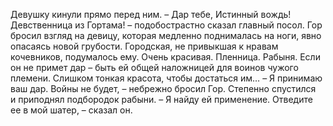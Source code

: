 <!--2025-10-19 11:28:21--><!--pdate:2023-->
Девушку кинули прямо перед ним.
– Дар тебе, Истинный вождь! Девственница из Гортама! – подобострастно сказал главный посол.
Гор бросил взгляд на девицу, которая медленно поднималась на ноги, явно опасаясь новой грубости.
Городская, не привыкшая к нравам кочевников, подумалось ему. Очень красивая. Пленница. Рабыня.
Если он не примет дар – быть ей общей наложницей для воинов чужого племени. Слишком тонкая красота, чтобы достаться им…
– Я принимаю ваш дар. Войны не будет, – небрежно бросил Гор. Степенно спустился и приподнял подбородок рабыни.
– Я найду ей применение. Отведите ее в мой шатер, – сказал он.